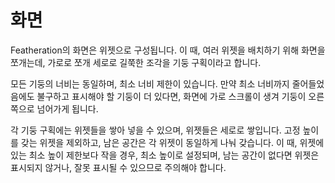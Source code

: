 # 화면

Featheration의 화면은 위젯으로 구성됩니다.
이 때, 여러 위젯을 배치하기 위해 화면을 쪼개는데,
가로로 쪼개 세로로 길쭉한 조각을 기둥 구획이라고 합니다.

모든 기둥의 너비는 동일하며, 최소 너비 제한이 있습니다.
만약 최소 너비까지 줄어들었음에도 불구하고 표시해야 할 기둥이 더 있다면,
화면에 가로 스크롤이 생겨 기둥이 오른쪽으로 넘어가게 됩니다.

각 기둥 구획에는 위젯들을 쌓아 넣을 수 있으며, 위젯들은 세로로 쌓입니다.
고정 높이를 갖는 위젯을 제외하고, 남은 공간은 각 위젯이 동일하게 나눠 갖습니다.
이 때, 위젯에 있는 최소 높이 제한보다 작을 경우, 최소 높이로 설정되며,
남는 공간이 없다면 위젯은 표시되지 않거나, 잘못 표시될 수 있으므로 주의해야 합니다.
